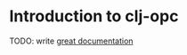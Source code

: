 # Introduction to clj-opc

TODO: write [great documentation](http://jacobian.org/writing/what-to-write/)
